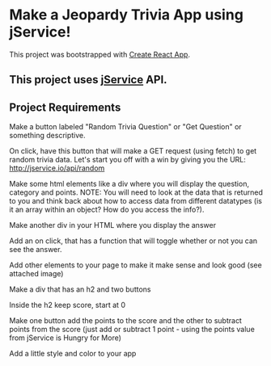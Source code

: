 # Make a Jeopardy Trivia App using jService!

This project was bootstrapped with [Create React App](https://github.com/facebook/create-react-app).

This project uses [jService](http://jservice.io/) API.
---
## Project Requirements

Make a button labeled "Random Trivia Question" or "Get Question" or something descriptive.

On click, have this button that will make a GET request (using fetch) to get random trivia data. Let's start you off with a win by giving you the URL: http://jservice.io/api/random

Make some html elements like a div where you will display the question, category and points. NOTE: You will need to look at the data that is returned to you and think back about how to access data from different datatypes (is it an array within an object? How do you access the info?).

Make another div in your HTML where you display the answer

Add an on click, that has a function that will toggle whether or not you can see the answer.

Add other elements to your page to make it make sense and look good (see attached image)

Make a div that has an h2 and two buttons

Inside the h2 keep score, start at 0

Make one button add the points to the score and the other to subtract points from the score (just add or subtract 1 point - using the points value from jService is Hungry for More)

Add a little style and color to your app